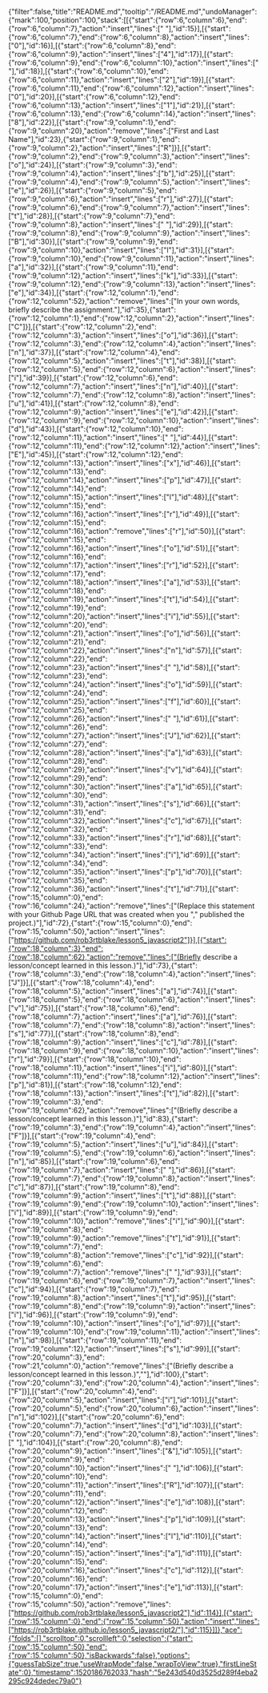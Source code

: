 {"filter":false,"title":"README.md","tooltip":"/README.md","undoManager":{"mark":100,"position":100,"stack":[[{"start":{"row":6,"column":6},"end":{"row":6,"column":7},"action":"insert","lines":[" "],"id":15}],[{"start":{"row":6,"column":7},"end":{"row":6,"column":8},"action":"insert","lines":["0"],"id":16}],[{"start":{"row":6,"column":8},"end":{"row":6,"column":9},"action":"insert","lines":["4"],"id":17}],[{"start":{"row":6,"column":9},"end":{"row":6,"column":10},"action":"insert","lines":[" "],"id":18}],[{"start":{"row":6,"column":10},"end":{"row":6,"column":11},"action":"insert","lines":["2"],"id":19}],[{"start":{"row":6,"column":11},"end":{"row":6,"column":12},"action":"insert","lines":["0"],"id":20}],[{"start":{"row":6,"column":12},"end":{"row":6,"column":13},"action":"insert","lines":["1"],"id":21}],[{"start":{"row":6,"column":13},"end":{"row":6,"column":14},"action":"insert","lines":["8"],"id":22}],[{"start":{"row":9,"column":1},"end":{"row":9,"column":20},"action":"remove","lines":["First and Last Name"],"id":23},{"start":{"row":9,"column":1},"end":{"row":9,"column":2},"action":"insert","lines":["R"]}],[{"start":{"row":9,"column":2},"end":{"row":9,"column":3},"action":"insert","lines":["o"],"id":24}],[{"start":{"row":9,"column":3},"end":{"row":9,"column":4},"action":"insert","lines":["b"],"id":25}],[{"start":{"row":9,"column":4},"end":{"row":9,"column":5},"action":"insert","lines":["e"],"id":26}],[{"start":{"row":9,"column":5},"end":{"row":9,"column":6},"action":"insert","lines":["r"],"id":27}],[{"start":{"row":9,"column":6},"end":{"row":9,"column":7},"action":"insert","lines":["t"],"id":28}],[{"start":{"row":9,"column":7},"end":{"row":9,"column":8},"action":"insert","lines":[" "],"id":29}],[{"start":{"row":9,"column":8},"end":{"row":9,"column":9},"action":"insert","lines":["B"],"id":30}],[{"start":{"row":9,"column":9},"end":{"row":9,"column":10},"action":"insert","lines":["l"],"id":31}],[{"start":{"row":9,"column":10},"end":{"row":9,"column":11},"action":"insert","lines":["a"],"id":32}],[{"start":{"row":9,"column":11},"end":{"row":9,"column":12},"action":"insert","lines":["k"],"id":33}],[{"start":{"row":9,"column":12},"end":{"row":9,"column":13},"action":"insert","lines":["e"],"id":34}],[{"start":{"row":12,"column":1},"end":{"row":12,"column":52},"action":"remove","lines":["In your own words, briefly describe the assignment."],"id":35},{"start":{"row":12,"column":1},"end":{"row":12,"column":2},"action":"insert","lines":["C"]}],[{"start":{"row":12,"column":2},"end":{"row":12,"column":3},"action":"insert","lines":["o"],"id":36}],[{"start":{"row":12,"column":3},"end":{"row":12,"column":4},"action":"insert","lines":["n"],"id":37}],[{"start":{"row":12,"column":4},"end":{"row":12,"column":5},"action":"insert","lines":["t"],"id":38}],[{"start":{"row":12,"column":5},"end":{"row":12,"column":6},"action":"insert","lines":["i"],"id":39}],[{"start":{"row":12,"column":6},"end":{"row":12,"column":7},"action":"insert","lines":["n"],"id":40}],[{"start":{"row":12,"column":7},"end":{"row":12,"column":8},"action":"insert","lines":["u"],"id":41}],[{"start":{"row":12,"column":8},"end":{"row":12,"column":9},"action":"insert","lines":["e"],"id":42}],[{"start":{"row":12,"column":9},"end":{"row":12,"column":10},"action":"insert","lines":["d"],"id":43}],[{"start":{"row":12,"column":10},"end":{"row":12,"column":11},"action":"insert","lines":[" "],"id":44}],[{"start":{"row":12,"column":11},"end":{"row":12,"column":12},"action":"insert","lines":["E"],"id":45}],[{"start":{"row":12,"column":12},"end":{"row":12,"column":13},"action":"insert","lines":["x"],"id":46}],[{"start":{"row":12,"column":13},"end":{"row":12,"column":14},"action":"insert","lines":["p"],"id":47}],[{"start":{"row":12,"column":14},"end":{"row":12,"column":15},"action":"insert","lines":["l"],"id":48}],[{"start":{"row":12,"column":15},"end":{"row":12,"column":16},"action":"insert","lines":["r"],"id":49}],[{"start":{"row":12,"column":15},"end":{"row":12,"column":16},"action":"remove","lines":["r"],"id":50}],[{"start":{"row":12,"column":15},"end":{"row":12,"column":16},"action":"insert","lines":["o"],"id":51}],[{"start":{"row":12,"column":16},"end":{"row":12,"column":17},"action":"insert","lines":["r"],"id":52}],[{"start":{"row":12,"column":17},"end":{"row":12,"column":18},"action":"insert","lines":["a"],"id":53}],[{"start":{"row":12,"column":18},"end":{"row":12,"column":19},"action":"insert","lines":["t"],"id":54}],[{"start":{"row":12,"column":19},"end":{"row":12,"column":20},"action":"insert","lines":["i"],"id":55}],[{"start":{"row":12,"column":20},"end":{"row":12,"column":21},"action":"insert","lines":["o"],"id":56}],[{"start":{"row":12,"column":21},"end":{"row":12,"column":22},"action":"insert","lines":["n"],"id":57}],[{"start":{"row":12,"column":22},"end":{"row":12,"column":23},"action":"insert","lines":[" "],"id":58}],[{"start":{"row":12,"column":23},"end":{"row":12,"column":24},"action":"insert","lines":["o"],"id":59}],[{"start":{"row":12,"column":24},"end":{"row":12,"column":25},"action":"insert","lines":["f"],"id":60}],[{"start":{"row":12,"column":25},"end":{"row":12,"column":26},"action":"insert","lines":[" "],"id":61}],[{"start":{"row":12,"column":26},"end":{"row":12,"column":27},"action":"insert","lines":["J"],"id":62}],[{"start":{"row":12,"column":27},"end":{"row":12,"column":28},"action":"insert","lines":["a"],"id":63}],[{"start":{"row":12,"column":28},"end":{"row":12,"column":29},"action":"insert","lines":["v"],"id":64}],[{"start":{"row":12,"column":29},"end":{"row":12,"column":30},"action":"insert","lines":["a"],"id":65}],[{"start":{"row":12,"column":30},"end":{"row":12,"column":31},"action":"insert","lines":["s"],"id":66}],[{"start":{"row":12,"column":31},"end":{"row":12,"column":32},"action":"insert","lines":["c"],"id":67}],[{"start":{"row":12,"column":32},"end":{"row":12,"column":33},"action":"insert","lines":["r"],"id":68}],[{"start":{"row":12,"column":33},"end":{"row":12,"column":34},"action":"insert","lines":["i"],"id":69}],[{"start":{"row":12,"column":34},"end":{"row":12,"column":35},"action":"insert","lines":["p"],"id":70}],[{"start":{"row":12,"column":35},"end":{"row":12,"column":36},"action":"insert","lines":["t"],"id":71}],[{"start":{"row":15,"column":0},"end":{"row":16,"column":24},"action":"remove","lines":["(Replace this statement with your Github Page URL that was created when you "," published the project.)"],"id":72},{"start":{"row":15,"column":0},"end":{"row":15,"column":50},"action":"insert","lines":["https://github.com/rob3rtblake/lesson5_javascript2"]}],[{"start":{"row":18,"column":3},"end":{"row":18,"column":62},"action":"remove","lines":["(Briefly describe a lesson/concept learned in this lesson.)"],"id":73},{"start":{"row":18,"column":3},"end":{"row":18,"column":4},"action":"insert","lines":["J"]}],[{"start":{"row":18,"column":4},"end":{"row":18,"column":5},"action":"insert","lines":["a"],"id":74}],[{"start":{"row":18,"column":5},"end":{"row":18,"column":6},"action":"insert","lines":["v"],"id":75}],[{"start":{"row":18,"column":6},"end":{"row":18,"column":7},"action":"insert","lines":["a"],"id":76}],[{"start":{"row":18,"column":7},"end":{"row":18,"column":8},"action":"insert","lines":["s"],"id":77}],[{"start":{"row":18,"column":8},"end":{"row":18,"column":9},"action":"insert","lines":["c"],"id":78}],[{"start":{"row":18,"column":9},"end":{"row":18,"column":10},"action":"insert","lines":["r"],"id":79}],[{"start":{"row":18,"column":10},"end":{"row":18,"column":11},"action":"insert","lines":["i"],"id":80}],[{"start":{"row":18,"column":11},"end":{"row":18,"column":12},"action":"insert","lines":["p"],"id":81}],[{"start":{"row":18,"column":12},"end":{"row":18,"column":13},"action":"insert","lines":["t"],"id":82}],[{"start":{"row":19,"column":3},"end":{"row":19,"column":62},"action":"remove","lines":["(Briefly describe a lesson/concept learned in this lesson.)"],"id":83},{"start":{"row":19,"column":3},"end":{"row":19,"column":4},"action":"insert","lines":["F"]}],[{"start":{"row":19,"column":4},"end":{"row":19,"column":5},"action":"insert","lines":["u"],"id":84}],[{"start":{"row":19,"column":5},"end":{"row":19,"column":6},"action":"insert","lines":["n"],"id":85}],[{"start":{"row":19,"column":6},"end":{"row":19,"column":7},"action":"insert","lines":[" "],"id":86}],[{"start":{"row":19,"column":7},"end":{"row":19,"column":8},"action":"insert","lines":["c"],"id":87}],[{"start":{"row":19,"column":8},"end":{"row":19,"column":9},"action":"insert","lines":["t"],"id":88}],[{"start":{"row":19,"column":9},"end":{"row":19,"column":10},"action":"insert","lines":["i"],"id":89}],[{"start":{"row":19,"column":9},"end":{"row":19,"column":10},"action":"remove","lines":["i"],"id":90}],[{"start":{"row":19,"column":8},"end":{"row":19,"column":9},"action":"remove","lines":["t"],"id":91}],[{"start":{"row":19,"column":7},"end":{"row":19,"column":8},"action":"remove","lines":["c"],"id":92}],[{"start":{"row":19,"column":6},"end":{"row":19,"column":7},"action":"remove","lines":[" "],"id":93}],[{"start":{"row":19,"column":6},"end":{"row":19,"column":7},"action":"insert","lines":["c"],"id":94}],[{"start":{"row":19,"column":7},"end":{"row":19,"column":8},"action":"insert","lines":["t"],"id":95}],[{"start":{"row":19,"column":8},"end":{"row":19,"column":9},"action":"insert","lines":["i"],"id":96}],[{"start":{"row":19,"column":9},"end":{"row":19,"column":10},"action":"insert","lines":["o"],"id":97}],[{"start":{"row":19,"column":10},"end":{"row":19,"column":11},"action":"insert","lines":["n"],"id":98}],[{"start":{"row":19,"column":11},"end":{"row":19,"column":12},"action":"insert","lines":["s"],"id":99}],[{"start":{"row":20,"column":3},"end":{"row":21,"column":0},"action":"remove","lines":["(Briefly describe a lesson/concept learned in this lesson.)",""],"id":100},{"start":{"row":20,"column":3},"end":{"row":20,"column":4},"action":"insert","lines":["F"]}],[{"start":{"row":20,"column":4},"end":{"row":20,"column":5},"action":"insert","lines":["i"],"id":101}],[{"start":{"row":20,"column":5},"end":{"row":20,"column":6},"action":"insert","lines":["n"],"id":102}],[{"start":{"row":20,"column":6},"end":{"row":20,"column":7},"action":"insert","lines":["d"],"id":103}],[{"start":{"row":20,"column":7},"end":{"row":20,"column":8},"action":"insert","lines":[" "],"id":104}],[{"start":{"row":20,"column":8},"end":{"row":20,"column":9},"action":"insert","lines":["&"],"id":105}],[{"start":{"row":20,"column":9},"end":{"row":20,"column":10},"action":"insert","lines":[" "],"id":106}],[{"start":{"row":20,"column":10},"end":{"row":20,"column":11},"action":"insert","lines":["R"],"id":107}],[{"start":{"row":20,"column":11},"end":{"row":20,"column":12},"action":"insert","lines":["e"],"id":108}],[{"start":{"row":20,"column":12},"end":{"row":20,"column":13},"action":"insert","lines":["p"],"id":109}],[{"start":{"row":20,"column":13},"end":{"row":20,"column":14},"action":"insert","lines":["l"],"id":110}],[{"start":{"row":20,"column":14},"end":{"row":20,"column":15},"action":"insert","lines":["a"],"id":111}],[{"start":{"row":20,"column":15},"end":{"row":20,"column":16},"action":"insert","lines":["c"],"id":112}],[{"start":{"row":20,"column":16},"end":{"row":20,"column":17},"action":"insert","lines":["e"],"id":113}],[{"start":{"row":15,"column":0},"end":{"row":15,"column":50},"action":"remove","lines":["https://github.com/rob3rtblake/lesson5_javascript2"],"id":114}],[{"start":{"row":15,"column":0},"end":{"row":15,"column":50},"action":"insert","lines":["https://rob3rtblake.github.io/lesson5_javascript2/"],"id":115}]]},"ace":{"folds":[],"scrolltop":0,"scrollleft":0,"selection":{"start":{"row":15,"column":50},"end":{"row":15,"column":50},"isBackwards":false},"options":{"guessTabSize":true,"useWrapMode":false,"wrapToView":true},"firstLineState":0},"timestamp":1520186762033,"hash":"5e243d540d3525d289f4eba2295c924dedec79a0"}